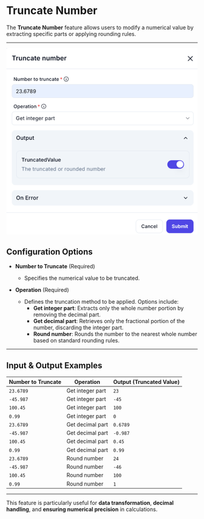 # Truncate Number  

The **Truncate Number** feature allows users to modify a numerical value by extracting specific parts or applying rounding rules.  

---  
![alt text](truncate-number.png)

## Configuration Options  

- **Number to Truncate** (Required)  
  - Specifies the numerical value to be truncated.  

- **Operation** (Required)  
  - Defines the truncation method to be applied. Options include:  
    - **Get integer part**: Extracts only the whole number portion by removing the decimal part.  
    - **Get decimal part**: Retrieves only the fractional portion of the number, discarding the integer part.  
    - **Round number**: Rounds the number to the nearest whole number based on standard rounding rules.  

---  

## Input & Output Examples  

| **Number to Truncate** | **Operation**        | **Output (Truncated Value)** |
|------------------------|----------------------|------------------------------|
| `23.6789`             | Get integer part     | `23`                         |
| `-45.987`             | Get integer part     | `-45`                        |
| `100.45`              | Get integer part     | `100`                        |
| `0.99`                | Get integer part     | `0`                          |
| `23.6789`             | Get decimal part     | `0.6789`                      |
| `-45.987`             | Get decimal part     | `-0.987`                      |
| `100.45`              | Get decimal part     | `0.45`                        |
| `0.99`                | Get decimal part     | `0.99`                        |
| `23.6789`             | Round number        | `24`                         |
| `-45.987`             | Round number        | `-46`                        |
| `100.45`              | Round number        | `100`                        |
| `0.99`                | Round number        | `1`                          |

---  

This feature is particularly useful for **data transformation**, **decimal handling**, and **ensuring numerical precision** in calculations.  
